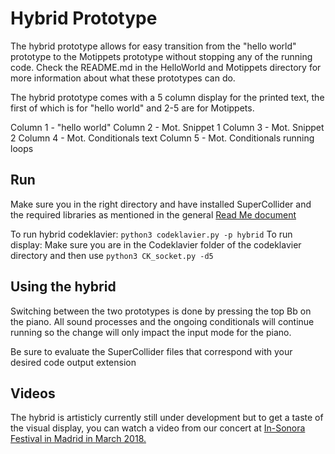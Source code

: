 # Hybrid Prototype
The hybrid prototype allows for easy transition from the "hello world" prototype to the Motippets prototype without stopping any of the running code. Check the README.md in the HelloWorld and Motippets directory for more information about what these prototypes can do.

The hybrid prototype comes with a 5 column display for the printed text, the first of which is for "hello world" and 2-5 are for Motippets.

Column 1 - "hello world"
Column 2 - Mot. Snippet 1
Column 3 - Mot. Snippet 2
Column 4 - Mot. Conditionals text
Column 5 - Mot. Conditionals running loops


## Run
Make sure you in the right directory and have installed SuperCollider and the required libraries as mentioned in the general [Read Me document](https://github.com/narcode/codeklavier-python/blob/master/README.md)

To run hybrid codeklavier: ``python3 codeklavier.py -p hybrid``
To run display: Make sure you are in the Codeklavier folder of the codeklavier directory and then use ``python3 CK_socket.py -d5``

## Using the hybrid
Switching between the two prototypes is done by pressing the top Bb on the piano. All sound processes and the ongoing conditionals will continue running so the change will only impact the input mode for the piano. 

Be sure to evaluate the SuperCollider files that correspond with your desired code output extension

## Videos

The hybrid is artisticly currently still under development but to get a taste of the visual display, you can watch a video from our concert at [In-Sonora Festival in Madrid in March 2018.](https://youtu.be/F5O_WUdtOqY?t=1h31m1s)
